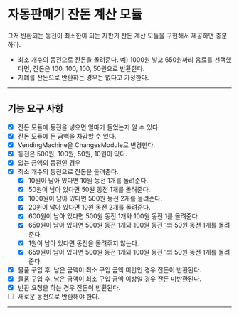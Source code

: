 # 자동판매기 잔돈 계산 모듈
그저 반환되는 동전이 최소한이 되는 자판기 잔돈 계산 모듈을 구현해서 제공하면 충분하다.

- 최소 개수의 동전으로 잔돈을 돌려준다.
  예) 1000원 넣고 650원짜리 음료를 선택했다면, 잔돈은 100, 100, 100, 50원으로 반환한다.
- 지폐를 잔돈으로 반환하는 경우는 없다고 가정한다.

---

## 기능 요구 사항
- [x] 잔돈 모듈에 동전을 넣으면 얼마가 들었는지 알 수 있다.
- [x] 잔돈 모듈에 든 금액을 차감할 수 있다.
- [x] VendingMachine을 ChangesModule로 변경한다.
- [x] 동전은 500원, 100원, 50원, 10원이 있다.
- [x] 없는 금액의 동전인 경우
- [x] 최소 개수의 동전으로 잔돈을 돌려준다.
    - [x] 10원이 남아 있다면 10원 동전 1개를 돌려준다.
    - [x] 50원이 남아 있다면 50원 동전 1개를 돌려준다.
    - [x] 1000원이 남아 있다면 500원 동전 2개를 돌려준다.
    - [x] 20원이 남아 있다면 10원 동전 2개를 돌려준다.
    - [x] 600원이 남아 있다면 500원 동전 1개와 100원 동전 1를 돌려준다.
    - [x] 650원이 남아 있다면 500원 동전 1개와 100원 동전 1와 50원 동전 1개를 돌려준다.
    - [x] 1원이 남아 있다면 동전을 돌려주지 않는다.
    - [x] 659원이 남아 있다면 500원 동전 1개와 100원 동전 1와 50원 동전 1개를 돌려준다.
- [x] 물품 구입 후, 남은 금액이 최소 구입 금액 미만인 경우 잔돈이 반환된다.
- [x] 물품 구입 후, 남은 금액이 최소 구입 금액 이상일 경우 잔돈 미반환된다.  
- [x] 반환 요청을 하는 경우 잔돈이 반환된다. 
- [ ] 새로운 동전으로 반환해야 한다.

---
